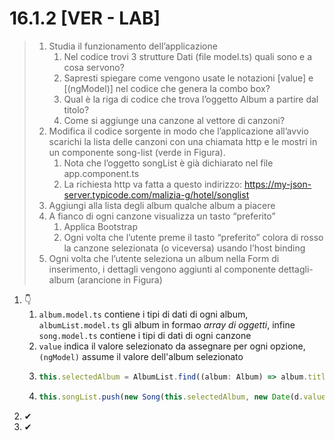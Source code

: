 # 16.1.2 [VER - LAB]

> 1. Studia il funzionamento dell’applicazione
>    1. Nel codice trovi 3 strutture Dati (file model.ts) quali sono e a cosa servono?
>    2. Sapresti spiegare come vengono usate le notazioni  [value] e [(ngModel)] nel codice che genera la combo box?
>    3. Qual è la riga di codice che trova l’oggetto Album a partire dal titolo?
>    4. Come si aggiunge una canzone al vettore di canzoni?
> 2. Modifica il codice sorgente in modo che l’applicazione all’avvio scarichi la lista delle canzoni con una chiamata http e le mostri in un componente song-list (verde in Figura).
>    1. Nota che l’oggetto songList è già dichiarato nel file app.component.ts
>    2. La richiesta http va fatta a questo indirizzo: https://my-json-server.typicode.com/malizia-g/hotel/songlist
> 3. Aggiungi alla lista degli album qualche album a piacere
> 4. A fianco di ogni canzone visualizza un tasto “preferito”
>    1. Applica Bootstrap
>    2. Ogni volta che l’utente preme il tasto “preferito” colora di rosso la canzone selezionata (o viceversa) usando l’host binding
> 5. Ogni volta che l’utente seleziona un album nella Form di inserimento, i dettagli vengono aggiunti al componente dettagli-album  (arancione in Figura)

1. 👇
   1. `album.model.ts` contiene i tipi di dati di ogni album, `albumList.model.ts` gli album in formao *array di oggetti*, infine `song.model.ts` contiene i tipi di dati di ogni canzone
   2. `value` indica il valore selezionato da assegnare per ogni opzione, `(ngModel)` assume il valore dell'album selezionato
   3. ```ts
      this.selectedAlbum = AlbumList.find((album: Album) => album.title == this.selectedOption);
      ```
   4. ```ts
      this.songList.push(new Song(this.selectedAlbum, new Date(d.value), Number(l.value), t.value));
      ```
2. ✔
3. ✔